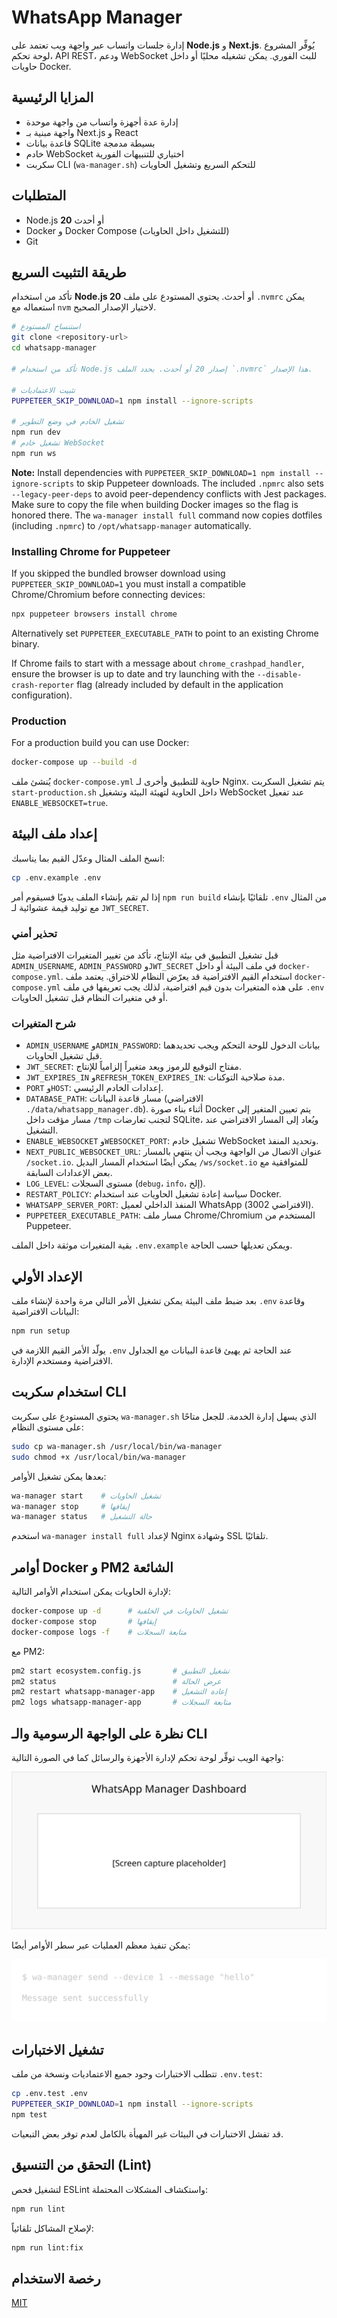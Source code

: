 # WhatsApp Manager

إدارة جلسات واتساب عبر واجهة ويب تعتمد على **Node.js** و **Next.js**.
يُوفِّر المشروع لوحة تحكم، API REST، ودعم WebSocket للبث الفوري. يمكن تشغيله محليًا
أو داخل حاويات Docker.

## المزايا الرئيسية
- إدارة عدة أجهزة واتساب من واجهة موحدة
- واجهة مبنية بـ Next.js و React
- قاعدة بيانات SQLite بسيطة مدمجة
- خادم WebSocket اختياري للتنبيهات الفورية
- سكربت CLI (`wa-manager.sh`) للتحكم السريع وتشغيل الحاويات

## المتطلبات
 - Node.js **20** أو أحدث
- Docker و Docker Compose (للتشغيل داخل الحاويات)
- Git

## طريقة التثبيت السريع
تأكد من استخدام **Node.js 20** أو أحدث. يحتوي المستودع على ملف
`.nvmrc` يمكن استعماله مع `nvm` لاختيار الإصدار الصحيح.
```bash
# استنساخ المستودع
git clone <repository-url>
cd whatsapp-manager

# تأكد من استخدام Node.js إصدار 20 أو أحدث. يحدد الملف `.nvmrc` هذا الإصدار.

# تثبيت الاعتماديات
PUPPETEER_SKIP_DOWNLOAD=1 npm install --ignore-scripts

# تشغيل الخادم في وضع التطوير
npm run dev
# تشغيل خادم WebSocket
npm run ws
```

**Note:** Install dependencies with `PUPPETEER_SKIP_DOWNLOAD=1 npm install --ignore-scripts` to skip Puppeteer downloads.
The included `.npmrc` also sets `--legacy-peer-deps` to avoid peer-dependency conflicts with Jest packages.
Make sure to copy the file when building Docker images so the flag is honored there.
The `wa-manager install full` command now copies dotfiles (including `.npmrc`) to `/opt/whatsapp-manager` automatically.

### Installing Chrome for Puppeteer

If you skipped the bundled browser download using `PUPPETEER_SKIP_DOWNLOAD=1` you must install a compatible Chrome/Chromium before connecting devices:

```bash
npx puppeteer browsers install chrome
```

Alternatively set `PUPPETEER_EXECUTABLE_PATH` to point to an existing Chrome binary.

If Chrome fails to start with a message about `chrome_crashpad_handler`,
ensure the browser is up to date and try launching with the `--disable-crash-reporter`
flag (already included by default in the application configuration).

### Production

For a production build you can use Docker:

```bash
docker-compose up --build -d
```
يُنشئ ملف `docker-compose.yml` حاوية للتطبيق وأخرى لـ Nginx. يتم تشغيل
السكربت `start-production.sh` داخل الحاوية لتهيئة البيئة وتشغيل WebSocket عند
تفعيل `ENABLE_WEBSOCKET=true`.

## إعداد ملف البيئة
انسخ الملف المثال وعدّل القيم بما يناسبك:
```bash
cp .env.example .env
```
إذا لم تقم بإنشاء الملف يدويًا فسيقوم أمر `npm run build` تلقائيًا
بإنشاء `.env` من المثال مع توليد قيمة عشوائية لـ `JWT_SECRET`.

### تحذير أمني
قبل تشغيل التطبيق في بيئة الإنتاج، تأكد من تغيير المتغيرات الافتراضية
مثل `ADMIN_USERNAME`, `ADMIN_PASSWORD` و`JWT_SECRET` في ملف البيئة أو داخل
`docker-compose.yml`. استخدام القيم الافتراضية قد يعرّض النظام للاختراق.
يعتمد ملف `docker-compose.yml` على هذه المتغيرات بدون قيم افتراضية، لذلك
يجب تعريفها في ملف `.env` أو في متغيرات النظام قبل تشغيل الحاويات.
### شرح المتغيرات
- `ADMIN_USERNAME` و`ADMIN_PASSWORD`: بيانات الدخول للوحة التحكم ويجب
  تحديدهما قبل تشغيل الحاويات.
- `JWT_SECRET`: مفتاح التوقيع للرموز ويعد متغيراً إلزامياً للإنتاج.
- `JWT_EXPIRES_IN` و`REFRESH_TOKEN_EXPIRES_IN`: مدة صلاحية التوكنات.
- `PORT` و`HOST`: إعدادات الخادم الرئيسي.
- `DATABASE_PATH`: مسار قاعدة البيانات (الافتراضي `./data/whatsapp_manager.db`).
  أثناء بناء صورة Docker يتم تعيين المتغير إلى مسار مؤقت داخل `/tmp`
  لتجنب تعارضات SQLite، ويُعاد إلى المسار الافتراضي عند التشغيل.
- `ENABLE_WEBSOCKET` و`WEBSOCKET_PORT`: تشغيل خادم WebSocket وتحديد المنفذ.
 - `NEXT_PUBLIC_WEBSOCKET_URL`: عنوان الاتصال من الواجهة ويجب أن ينتهي بالمسار `/socket.io`. يمكن أيضًا استخدام المسار البديل `/ws/socket.io` للمتوافقية مع بعض الإعدادات السابقة.
- `LOG_LEVEL`: مستوى السجلات (`debug`، `info`، إلخ).
- `RESTART_POLICY`: سياسة إعادة تشغيل الحاويات عند استخدام Docker.
- `WHATSAPP_SERVER_PORT`: المنفذ الداخلي لعميل WhatsApp (الافتراضي 3002).
- `PUPPETEER_EXECUTABLE_PATH`: مسار ملف Chrome/Chromium المستخدم من Puppeteer.

بقية المتغيرات موثقة داخل الملف `.env.example` ويمكن تعديلها حسب الحاجة.

## الإعداد الأولي
بعد ضبط ملف البيئة يمكن تشغيل الأمر التالي مرة واحدة لإنشاء ملف `.env`
وقاعدة البيانات الافتراضية:
```bash
npm run setup
```
يولّد الأمر القيم اللازمة في `.env` عند الحاجة ثم يهيئ قاعدة البيانات مع
الجداول الافتراضية ومستخدم الإدارة.

## استخدام سكربت CLI
يحتوي المستودع على سكربت `wa-manager.sh` الذي يسهل إدارة الخدمة.
للجعل متاحًا على مستوى النظام:
```bash
sudo cp wa-manager.sh /usr/local/bin/wa-manager
sudo chmod +x /usr/local/bin/wa-manager
```
بعدها يمكن تشغيل الأوامر:
```bash
wa-manager start    # تشغيل الحاويات
wa-manager stop     # إيقافها
wa-manager status   # حالة التشغيل
```
استخدم `wa-manager install full` لإعداد Nginx وشهادة SSL تلقائيًا.

## أوامر Docker و PM2 الشائعة
لإدارة الحاويات يمكن استخدام الأوامر التالية:
```bash
docker-compose up -d      # تشغيل الحاويات في الخلفية
docker-compose stop       # إيقافها
docker-compose logs -f    # متابعة السجلات
```

مع PM2:
```bash
pm2 start ecosystem.config.js       # تشغيل التطبيق
pm2 status                          # عرض الحالة
pm2 restart whatsapp-manager-app    # إعادة التشغيل
pm2 logs whatsapp-manager-app       # متابعة السجلات
```

## نظرة على الواجهة الرسومية والـ CLI
واجهة الويب توفِّر لوحة تحكم لإدارة الأجهزة والرسائل كما في الصورة التالية:

![واجهة الويب](docs/images/web-ui.svg)

يمكن تنفيذ معظم العمليات عبر سطر الأوامر أيضًا:

![مثال CLI](docs/images/cli-example.svg)

## تشغيل الاختبارات
تتطلب الاختبارات وجود جميع الاعتماديات ونسخة من ملف `.env.test`:
```bash
cp .env.test .env
PUPPETEER_SKIP_DOWNLOAD=1 npm install --ignore-scripts
npm test
```
قد تفشل الاختبارات في البيئات غير المهيأة بالكامل لعدم توفر بعض التبعيات.

## التحقق من التنسيق (Lint)
لتشغيل فحص ESLint واستكشاف المشكلات المحتملة:
```bash
npm run lint
```
لإصلاح المشاكل تلقائياً:
```bash
npm run lint:fix
```

## رخصة الاستخدام
[MIT](LICENSE)

